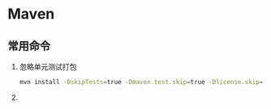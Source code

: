 # Maven

## 常用命令

1. 忽略单元测试打包

   ```sh
   mvn install -DskipTests=true -Dmaven.test.skip=true -Dlicense.skip=true
   ```

2. 

